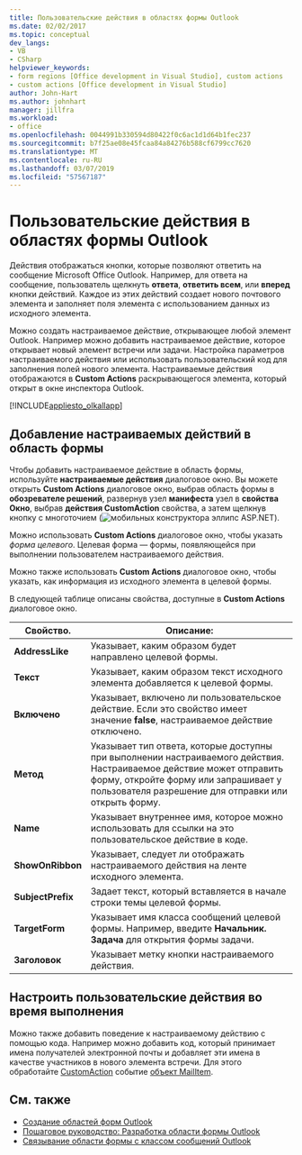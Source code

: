 ```yaml
---
title: Пользовательские действия в областях формы Outlook
ms.date: 02/02/2017
ms.topic: conceptual
dev_langs:
- VB
- CSharp
helpviewer_keywords:
- form regions [Office development in Visual Studio], custom actions
- custom actions [Office development in Visual Studio]
author: John-Hart
ms.author: johnhart
manager: jillfra
ms.workload:
- office
ms.openlocfilehash: 0044991b330594d80422f0c6ac1d1d64b1fec237
ms.sourcegitcommit: b7f25ae08e45fcaa84a84276b588cf6799cc7620
ms.translationtype: MT
ms.contentlocale: ru-RU
ms.lasthandoff: 03/07/2019
ms.locfileid: "57567187"
---
```

# <a name="custom-actions-in-outlook-form-regions"></a>Пользовательские действия в областях формы Outlook
  Действия отображаться кнопки, которые позволяют ответить на сообщение Microsoft Office Outlook. Например, для ответа на сообщение, пользователь щелкнуть **ответа**, **ответить всем**, или **вперед** кнопки действий. Каждое из этих действий создает нового почтового элемента и заполняет поля элемента с использованием данных из исходного элемента.

 Можно создать настраиваемое действие, открывающее любой элемент Outlook. Например можно добавить настраиваемое действие, которое открывает новый элемент встречи или задачи. Настройка параметров настраиваемого действия или использовать пользовательский код для заполнения полей нового элемента. Настраиваемые действия отображаются в **Custom Actions** раскрывающегося элемента, который открыт в окне инспектора Outlook.

 [!INCLUDE[appliesto_olkallapp](../vsto/includes/appliesto-olkallapp-md.md)]

## <a name="add-custom-actions-to-a-form-region"></a>Добавление настраиваемых действий в область формы
 Чтобы добавить настраиваемое действие в область формы, используйте **настраиваемые действия** диалоговое окно. Вы можете открыть **Custom Actions** диалоговое окно, выбрав область формы в **обозревателе решений**, развернув узел **манифеста** узел в **свойства Окно**, выбрав **действия CustomAction** свойства, а затем щелкнув кнопку с многоточием (![мобильных конструктора эллипс ASP.NET](../sharepoint/media/mwellipsis.gif "ASP.NET для мобильных устройств Эллипс конструктора")).

 Можно использовать **Custom Actions** диалоговое окно, чтобы указать *форма целевого*. Целевая форма — формы, появляющейся при выполнении пользователем настраиваемого действия.

 Можно также использовать **Custom Actions** диалоговое окно, чтобы указать, как информация из исходного элемента в целевой формы.

 В следующей таблице описаны свойства, доступные в **Custom Actions** диалоговое окно.

|Свойство.|Описание:|
|--------------|-----------------|
|**AddressLike**|Указывает, каким образом будет направлено целевой формы.|
|**Текст**|Указывает, каким образом текст исходного элемента добавляется к целевой формы.|
|**Включено**|Указывает, включено ли пользовательское действие. Если это свойство имеет значение **false**, настраиваемое действие отключено.|
|**Метод**|Указывает тип ответа, которые доступны при выполнении настраиваемого действия. Настраиваемое действие может отправить форму, откройте форму или запрашивает у пользователя разрешение для отправки или открыть форму.|
|**Name**|Указывает внутреннее имя, которое можно использовать для ссылки на это пользовательское действие в коде.|
|**ShowOnRibbon**|Указывает, следует ли отображать настраиваемого действия на ленте исходного элемента.|
|**SubjectPrefix**|Задает текст, который вставляется в начале строки темы целевой формы.|
|**TargetForm**|Указывает имя класса сообщений целевой формы. Например, введите **Начальник. Задача** для открытия формы задачи.|
|**Заголовок**|Указывает метку кнопки настраиваемого действия.|

## <a name="customize-a-custom-action-at-runtime"></a>Настроить пользовательские действия во время выполнения
 Можно также добавить поведение к настраиваемому действию с помощью кода. Например можно добавить код, который принимает имена получателей электронной почты и добавляет эти имена в качестве участников в нового элемента встречи. Для этого обработайте [CustomAction](/office/vba/api/Outlook.MailItem.CustomAction) событие [объект MailItem](/office/vba/api/Outlook.MailItem).

## <a name="see-also"></a>См. также
- [Создание областей форм Outlook](../vsto/creating-outlook-form-regions.md)
- [Пошаговое руководство: Разработка области формы Outlook](../vsto/walkthrough-designing-an-outlook-form-region.md)
- [Связывание области формы с классом сообщений Outlook](../vsto/associating-a-form-region-with-an-outlook-message-class.md)
